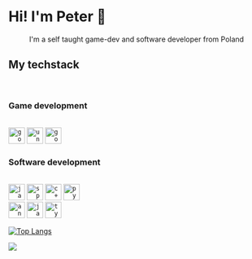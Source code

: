 <h1>Hi! I'm Peter 👋</h1>

<p align="center" size=24pt>I'm a self taught game-dev and software developer from Poland</p>

<h2>My techstack</h2><br>
<h3>Game development</h3><br>
<code><img height="32" alt="godot" src="https://user-images.githubusercontent.com/25181517/193427942-3abc320a-1c9e-4316-bac0-cb8b280b669f.png"></code>
<code><img height="32" alt="unreal" src="https://github.com/marwin1991/profile-technology-icons/assets/136815194/8470f340-0495-47c2-a95c-3c873e329c00"></code>
<code><img height="32" alt="godot" src="https://user-images.githubusercontent.com/25181517/193427942-3abc320a-1c9e-4316-bac0-cb8b280b669f.png"></code>

<h3>Software development</h3><br>
<code><img height="32" alt="java" src="https://user-images.githubusercontent.com/25181517/117201156-9a724800-adec-11eb-9a9d-3cd0f67da4bc.png"></code>
<code><img height="32" alt="spring" src="https://user-images.githubusercontent.com/25181517/117201470-f6d56780-adec-11eb-8f7c-e70e376cfd07.png"></code>
<code><img height="32" alt="c++" src="https://user-images.githubusercontent.com/25181517/192106073-90fffafe-3562-4ff9-a37e-c77a2da0ff58.png"></code>
<code><img height="32" alt="python" src="https://user-images.githubusercontent.com/25181517/183423507-c056a6f9-1ba8-4312-a350-19bcbc5a8697.png"></code>
<br>
<code><img height="32" alt="angular" src="https://user-images.githubusercontent.com/25181517/183423507-c056a6f9-1ba8-4312-a350-19bcbc5a8697.png"></code>
<code><img height="32" alt="javascript" src="https://user-images.githubusercontent.com/25181517/117201156-9a724800-adec-11eb-9a9d-3cd0f67da4bc.png"></code>
<code><img height="32" alt="typescript" src="https://user-images.githubusercontent.com/25181517/117201470-f6d56780-adec-11eb-8f7c-e70e376cfd07.png"></code>

[![Top Langs](https://github-readme-stats.vercel.app/api/top-langs/?username=anuraghazra)](https://github.com/anuraghazra/github-readme-stats)

![](https://komarev.com/ghpvc/?username=forklovee&style=for-the-badge&color=blue)

<!--
**forklovee/forklovee** is a ✨ _special_ ✨ repository because its `README.md` (this file) appears on your GitHub profile.

Here are some ideas to get you started:

- 🔭 I’m currently working on ...
- 🌱 I’m currently learning ...
- 👯 I’m looking to collaborate on ...
- 🤔 I’m looking for help with ...
- 💬 Ask me about ...
- 📫 How to reach me: ...
- 😄 Pronouns: ...
- ⚡ Fun fact: ...
-->
